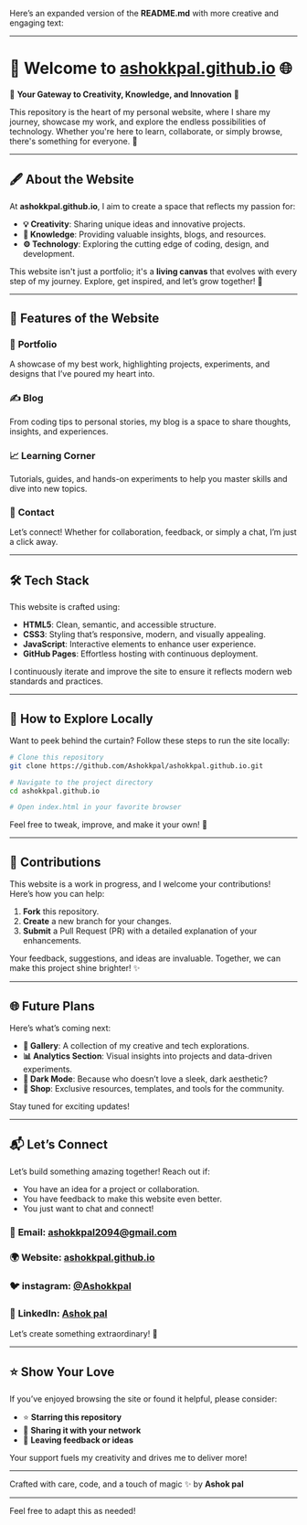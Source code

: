Here’s an expanded version of the **README.md** with more creative and engaging text:

---

# 🌟 Welcome to [ashokkpal.github.io](https://ashokkpal.github.io/) 🌐  

🎉 **Your Gateway to Creativity, Knowledge, and Innovation** 🎉  

This repository is the heart of my personal website, where I share my journey, showcase my work, and explore the endless possibilities of technology. Whether you're here to learn, collaborate, or simply browse, there's something for everyone. 🚀  

---

## 🖋️ About the Website  

At **ashokkpal.github.io**, I aim to create a space that reflects my passion for:  
- **💡 Creativity**: Sharing unique ideas and innovative projects.  
- **📖 Knowledge**: Providing valuable insights, blogs, and resources.  
- **⚙️ Technology**: Exploring the cutting edge of coding, design, and development.  

This website isn't just a portfolio; it's a **living canvas** that evolves with every step of my journey. Explore, get inspired, and let’s grow together! 🌱  

---

## 🌈 Features of the Website  

### 🎨 **Portfolio**  
A showcase of my best work, highlighting projects, experiments, and designs that I’ve poured my heart into.  

### ✍️ **Blog**  
From coding tips to personal stories, my blog is a space to share thoughts, insights, and experiences.  

### 📈 **Learning Corner**  
Tutorials, guides, and hands-on experiments to help you master skills and dive into new topics.  

### 💬 **Contact**  
Let’s connect! Whether for collaboration, feedback, or simply a chat, I’m just a click away.  

---

## 🛠️ Tech Stack  

This website is crafted using:  
- **HTML5**: Clean, semantic, and accessible structure.  
- **CSS3**: Styling that’s responsive, modern, and visually appealing.  
- **JavaScript**: Interactive elements to enhance user experience.  
- **GitHub Pages**: Effortless hosting with continuous deployment.  

I continuously iterate and improve the site to ensure it reflects modern web standards and practices.  

---

## 🚀 How to Explore Locally  

Want to peek behind the curtain? Follow these steps to run the site locally:  
```bash
# Clone this repository
git clone https://github.com/Ashokkpal/ashokkpal.github.io.git

# Navigate to the project directory
cd ashokkpal.github.io

# Open index.html in your favorite browser
```

Feel free to tweak, improve, and make it your own! 🌟  

---

## 🤝 Contributions  

This website is a work in progress, and I welcome your contributions!  
Here’s how you can help:  
1. **Fork** this repository.  
2. **Create** a new branch for your changes.  
3. **Submit** a Pull Request (PR) with a detailed explanation of your enhancements.  

Your feedback, suggestions, and ideas are invaluable. Together, we can make this project shine brighter! ✨  

---

## 🌐 Future Plans  

Here’s what’s coming next:  
- **📸 Gallery**: A collection of my creative and tech explorations.  
- **📊 Analytics Section**: Visual insights into projects and data-driven experiments.  
- **🌟 Dark Mode**: Because who doesn’t love a sleek, dark aesthetic?  
- **🛒 Shop**: Exclusive resources, templates, and tools for the community.  

Stay tuned for exciting updates!  

---

## 📬 Let’s Connect  

Let’s build something amazing together! Reach out if:  
- You have an idea for a project or collaboration.  
- You have feedback to make this website even better.  
- You just want to chat and connect!  

### 📧 **Email**: [ashokkpal2094@gmail.com](mailto:ashokkpal2094@gmail.com)  
### 🌍 **Website**: [ashokkpal.github.io](https://ashokkpal.github.io/)  
### 🐦 **instagram**: [@Ashokkpal](https://www.instagram.com/am_i_ashokk/)  
### 💼 **LinkedIn**: [Ashok pal](https://www.linkedin.com/in/ashokpal2094?original_referer=https%3A%2F%2Fashokkpal.github.io%2F)  

Let’s create something extraordinary! 🚀  

---

## ⭐ Show Your Love  

If you’ve enjoyed browsing the site or found it helpful, please consider:  
- ⭐ **Starring this repository**  
- 🔗 **Sharing it with your network**  
- 💬 **Leaving feedback or ideas**  

Your support fuels my creativity and drives me to deliver more!  

---

Crafted with care, code, and a touch of magic ✨ by **Ashok pal**  

--- 

Feel free to adapt this as needed!
